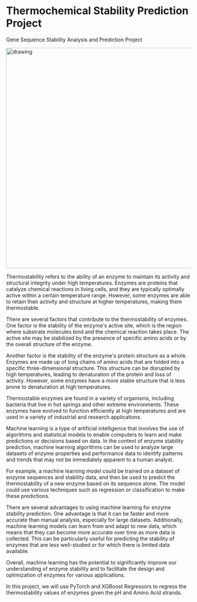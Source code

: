 # Thermochemical Stability Prediction Project

Gene Sequence Stability Analysis and Prediction Project

<img src="https://www.thoughtco.com/thmb/uI1I7HsBix-fiWfOeT2g2-OSSxw=/1500x0/filters:no_upscale():max_bytes(150000):strip_icc()/illustration-of-a-restriction-enzyme-restriction-enzymes-also-known-as-restriction-endonucleases-are-enzymes-that-cut-a-dna-molecule-at-a-particular-place-578457799-5728e5b85f9b589e34c5d5c2.jpg" alt="drawing" width="600"/>



Thermostability refers to the ability of an enzyme to maintain its activity and structural integrity under high temperatures. Enzymes are proteins that catalyze chemical reactions in living cells, and they are typically optimally active within a certain temperature range. However, some enzymes are able to retain their activity and structure at higher temperatures, making them thermostable.

There are several factors that contribute to the thermostability of enzymes. One factor is the stability of the enzyme's active site, which is the region where substrate molecules bind and the chemical reaction takes place. The active site may be stabilized by the presence of specific amino acids or by the overall structure of the enzyme.

Another factor is the stability of the enzyme's protein structure as a whole. Enzymes are made up of long chains of amino acids that are folded into a specific three-dimensional structure. This structure can be disrupted by high temperatures, leading to denaturation of the protein and loss of activity. However, some enzymes have a more stable structure that is less prone to denaturation at high temperatures.

Thermostable enzymes are found in a variety of organisms, including bacteria that live in hot springs and other extreme environments. These enzymes have evolved to function efficiently at high temperatures and are used in a variety of industrial and research applications.

Machine learning is a type of artificial intelligence that involves the use of algorithms and statistical models to enable computers to learn and make predictions or decisions based on data. In the context of enzyme stability prediction, machine learning algorithms can be used to analyze large datasets of enzyme properties and performance data to identify patterns and trends that may not be immediately apparent to a human analyst.

For example, a machine learning model could be trained on a dataset of enzyme sequences and stability data, and then be used to predict the thermostability of a new enzyme based on its sequence alone. The model could use various techniques such as regression or classification to make these predictions.

There are several advantages to using machine learning for enzyme stability prediction. One advantage is that it can be faster and more accurate than manual analysis, especially for large datasets. Additionally, machine learning models can learn from and adapt to new data, which means that they can become more accurate over time as more data is collected. This can be particularly useful for predicting the stability of enzymes that are less well-studied or for which there is limited data available.

Overall, machine learning has the potential to significantly improve our understanding of enzyme stability and to facilitate the design and optimization of enzymes for various applications.

In this project, we will use PyTorch and XGBoost Regressors to regress the thermostability values of enzymes given the pH and Amino Acid strands.

